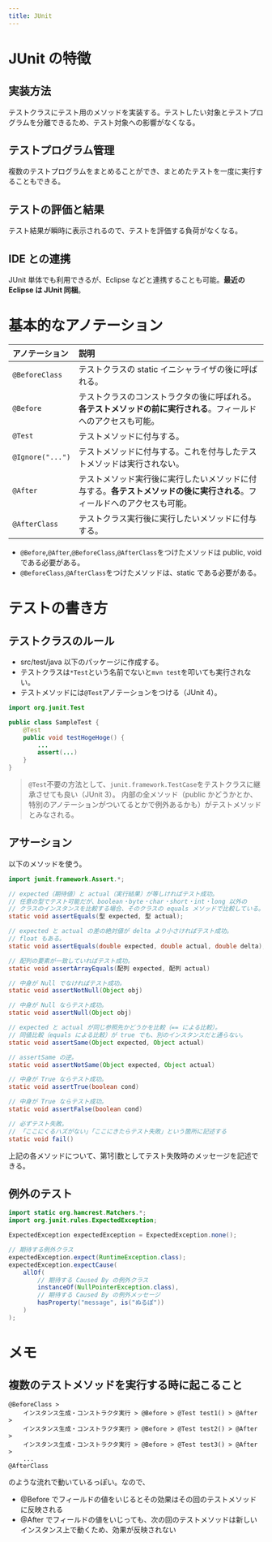 ```yaml
---
title: JUnit
---
```


# JUnit の特徴

## 実装方法
テストクラスにテスト用のメソッドを実装する。テストしたい対象とテストプログラムを分離できるため、テスト対象への影響がなくなる。

## テストプログラム管理

複数のテストプログラムをまとめることができ、まとめたテストを一度に実行することもできる。

## テストの評価と結果

テスト結果が瞬時に表示されるので、テストを評価する負荷がなくなる。

## IDE との連携

JUnit 単体でも利用できるが、Eclipse などと連携することも可能。**最近の Eclipse は JUnit 同梱**。

# 基本的なアノテーション

|アノテーション|説明|
|:--|:--|
|`@BeforeClass`|テストクラスの static イニシャライザの後に呼ばれる。|
|`@Before`|テストクラスのコンストラクタの後に呼ばれる。**各テストメソッドの前に実行される**。フィールドへのアクセスも可能。|
|`@Test`|テストメソッドに付与する。|
|`@Ignore("...")`|テストメソッドに付与する。これを付与したテストメソッドは実行されない。|
|`@After`|テストメソッド実行後に実行したいメソッドに付与する。**各テストメソッドの後に実行される**。フィールドへのアクセスも可能。|
|`@AfterClass`|テストクラス実行後に実行したいメソッドに付与する。|

- `@Before`,`@After`,`@BeforeClass`,`@AfterClass`をつけたメソッドは public, void である必要がある。
- `@BeforeClass`,`@AfterClass`をつけたメソッドは、static である必要がある。

# テストの書き方

## テストクラスのルール

- src/test/java 以下のパッケージに作成する。
- テストクラスは`*Test`という名前でないと`mvn test`を叩いても実行されない。
- テストメソッドには`@Test`アノテーションをつける（JUnit 4）。

```java
import org.junit.Test

public class SampleTest {
	@Test
	public void testHogeHoge() {
		...
		assert(...)
	}
}
```

> `@Test`不要の方法として、`junit.framework.TestCase`をテストクラスに継承させても良い（JUnit 3）。
> 内部の全メソッド（public かどうかとか、特別のアノテーションがついてるとかで例外あるかも）がテストメソッドとみなされる。


## アサーション
以下のメソッドを使う。

```java
import junit.framework.Assert.*;

// expected（期待値）と actual（実行結果）が等しければテスト成功。
// 任意の型でテスト可能だが、boolean・byte・char・short・int・long 以外の
// クラスのインスタンスを比較する場合、そのクラスの equals メソッドで比較している。
static void assertEquals(型 expected, 型 actual);

// expected と actual の差の絶対値が delta より小さければテスト成功。
// float もある。
static void assertEquals(double expected, double actual, double delta);

// 配列の要素が一致していればテスト成功。
static void assertArrayEquals(配列 expected, 配列 actual)

// 中身が Null でなければテスト成功。
static void assertNotNull(Object obj)

// 中身が Null ならテスト成功。
static void assertNull(Object obj)

// expected と actual が同じ参照先かどうかを比較（== による比較）。
// 同値比較（equals による比較）が true でも、別のインスタンスだと通らない。
static void assertSame(Object expected, Object actual)

// assertSame の逆。
static void assertNotSame(Object expected, Object actual)

// 中身が True ならテスト成功。
static void assertTrue(boolean cond)

// 中身が True ならテスト成功。
static void assertFalse(boolean cond)

// 必ずテスト失敗。
// 「ここにくるハズがない」「ここにきたらテスト失敗」という箇所に記述する
static void fail()
```
上記の各メソッドについて、第1引数としてテスト失敗時のメッセージを記述できる。

## 例外のテスト

```java
import static org.hamcrest.Matchers.*;
import org.junit.rules.ExpectedException;

ExpectedException expectedException = ExpectedException.none();

// 期待する例外クラス
expectedException.expect(RuntimeException.class);
expectedException.expectCause(
	allOf(
		// 期待する Caused By の例外クラス
		instanceOf(NullPointerException.class),
		// 期待する Caused By の例外メッセージ
		hasProperty("message", is("ぬるぽ"))
	)
);
```

# メモ

## 複数のテストメソッドを実行する時に起こること

```
@BeforeClass >
	インスタンス生成・コンストラクタ実行 > @Before > @Test test1() > @After >
	インスタンス生成・コンストラクタ実行 > @Before > @Test test2() > @After >
	インスタンス生成・コンストラクタ実行 > @Before > @Test test3() > @After >
	...
@AfterClass
```

のような流れで動いているっぽい。なので、
- @Before でフィールドの値をいじるとその効果はその回のテストメソッドに反映される
- @After でフィールドの値をいじっても、次の回のテストメソッドは新しいインスタンス上で動くため、効果が反映されない
